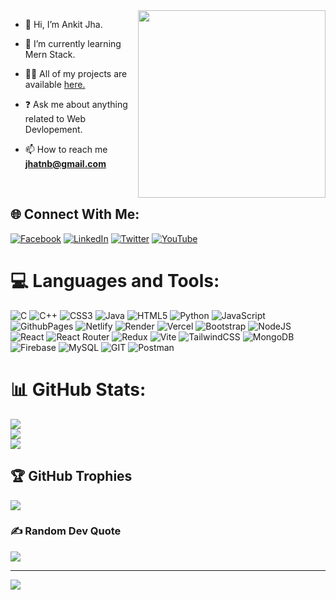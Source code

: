 <img src="https://cdn.dribbble.com/users/1162077/screenshots/3848914/programmer.gif" align="right" style="width:300px" /> 
  

- 👋 Hi, I’m Ankit Jha.
  

- 🌱 I’m currently learning Mern Stack.  
  

- 👨‍💻 All of my projects are available [here.](https://ankitjha.vercel.app/projects)  
  

- ❓ Ask me about anything related to Web Devlopement.  
  

- 📫 How to reach me **jhatnb@gmail.com**  
  

<br/> 

## 🌐 Connect With Me:

[![Facebook](https://img.shields.io/badge/Facebook-%231877F2.svg?logo=Facebook&logoColor=white)](https://facebook.com/ankitjha2018) [![LinkedIn](https://img.shields.io/badge/LinkedIn-%230077B5.svg?logo=linkedin&logoColor=white)](https://linkedin.com/in/ankitjha3731) [![Twitter](https://img.shields.io/badge/Twitter-%231DA1F2.svg?logo=Twitter&logoColor=white)](https://twitter.com/ItsAnkitjha22) [![YouTube](https://img.shields.io/badge/YouTube-%23FF0000.svg?logo=YouTube&logoColor=white)](https://youtube.com/@@codingwithankit7619) 

# 💻 Languages and Tools:

![C](https://img.shields.io/badge/c-%2300599C.svg?style=for-the-badge&logo=c&logoColor=white) ![C++](https://img.shields.io/badge/c++-%2300599C.svg?style=for-the-badge&logo=c%2B%2B&logoColor=white) ![CSS3](https://img.shields.io/badge/css3-%231572B6.svg?style=for-the-badge&logo=css3&logoColor=white) ![Java](https://img.shields.io/badge/java-%23ED8B00.svg?style=for-the-badge&logo=openjdk&logoColor=white) ![HTML5](https://img.shields.io/badge/html5-%23E34F26.svg?style=for-the-badge&logo=html5&logoColor=white) ![Python](https://img.shields.io/badge/python-3670A0?style=for-the-badge&logo=python&logoColor=ffdd54) ![JavaScript](https://img.shields.io/badge/javascript-%23323330.svg?style=for-the-badge&logo=javascript&logoColor=%23F7DF1E) ![GithubPages](https://img.shields.io/badge/github%20pages-121013?style=for-the-badge&logo=github&logoColor=white) ![Netlify](https://img.shields.io/badge/netlify-%23000000.svg?style=for-the-badge&logo=netlify&logoColor=#00C7B7) ![Render](https://img.shields.io/badge/Render-%46E3B7.svg?style=for-the-badge&logo=render&logoColor=white) ![Vercel](https://img.shields.io/badge/vercel-%23000000.svg?style=for-the-badge&logo=vercel&logoColor=white) ![Bootstrap](https://img.shields.io/badge/bootstrap-%238511FA.svg?style=for-the-badge&logo=bootstrap&logoColor=white) ![NodeJS](https://img.shields.io/badge/node.js-6DA55F?style=for-the-badge&logo=node.js&logoColor=white) ![React](https://img.shields.io/badge/react-%2320232a.svg?style=for-the-badge&logo=react&logoColor=%2361DAFB) ![React Router](https://img.shields.io/badge/React_Router-CA4245?style=for-the-badge&logo=react-router&logoColor=white) ![Redux](https://img.shields.io/badge/redux-%23593d88.svg?style=for-the-badge&logo=redux&logoColor=white) ![Vite](https://img.shields.io/badge/vite-%23646CFF.svg?style=for-the-badge&logo=vite&logoColor=white) ![TailwindCSS](https://img.shields.io/badge/tailwindcss-%2338B2AC.svg?style=for-the-badge&logo=tailwind-css&logoColor=white) ![MongoDB](https://img.shields.io/badge/MongoDB-%234ea94b.svg?style=for-the-badge&logo=mongodb&logoColor=white) ![Firebase](https://img.shields.io/badge/Firebase-039BE5?style=for-the-badge&logo=Firebase&logoColor=white) ![MySQL](https://img.shields.io/badge/mysql-%2300000f.svg?style=for-the-badge&logo=mysql&logoColor=white) ![GIT](https://img.shields.io/badge/Git-fc6d26?style=for-the-badge&logo=git&logoColor=white) ![Postman](https://img.shields.io/badge/Postman-FF6C37?style=for-the-badge&logo=postman&logoColor=white)
# 📊 GitHub Stats:
![](https://github-readme-stats.vercel.app/api?username=ankitjhagithub21&theme=gruvbox&hide_border=false&include_all_commits=false&count_private=false)<br/>
![](https://github-readme-streak-stats.herokuapp.com/?user=ankitjhagithub21&theme=gruvbox&hide_border=false)<br/>
![](https://github-readme-stats.vercel.app/api/top-langs/?username=ankitjhagithub21&theme=gruvbox&hide_border=false&include_all_commits=false&count_private=false&layout=compact)

## 🏆 GitHub Trophies
![](https://github-profile-trophy.vercel.app/?username=ankitjhagithub21&theme=radical&no-frame=false&no-bg=true&margin-w=4)

### ✍️ Random Dev Quote
![](https://quotes-github-readme.vercel.app/api?type=horizontal&theme=radical)



---
[![](https://visitcount.itsvg.in/api?id=ankitjhagithub21&icon=0&color=0)](https://visitcount.itsvg.in)

<!-- Proudly created with GPRM ( https://gprm.itsvg.in ) -->
